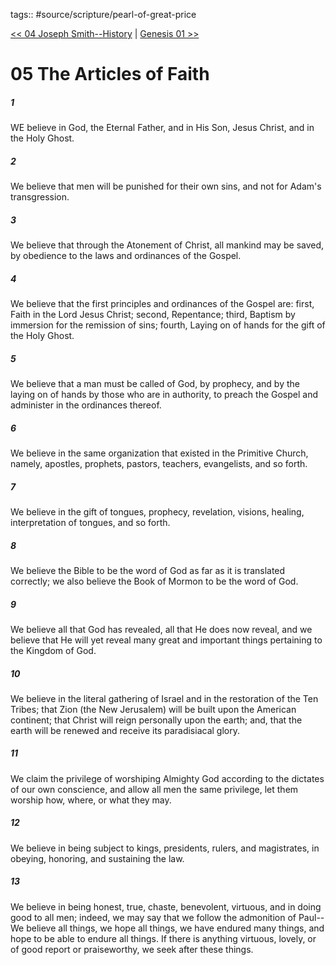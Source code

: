 tags:: #source/scripture/pearl-of-great-price

[<< 04 Joseph Smith--History](source/scripture/pearl-of-great-price/03_Joseph_Smith/04_Joseph_Smith--History.md) | [Genesis 01 >>](source/scripture/old-testament/01_Genesis/Genesis_01.md)

# 05 The Articles of Faith

##### 1

WE believe in God, the Eternal Father, and in His Son, Jesus Christ, and in the Holy Ghost.

##### 2

We believe that men will be punished for their own sins, and not for Adam's transgression.

##### 3

We believe that through the Atonement of Christ, all mankind may be saved, by obedience to the laws and ordinances of the Gospel.

##### 4

We believe that the first principles and ordinances of the Gospel are: first, Faith in the Lord Jesus Christ; second, Repentance; third, Baptism by immersion for the remission of sins; fourth, Laying on of hands for the gift of the Holy Ghost.

##### 5

We believe that a man must be called of God, by prophecy, and by the laying on of hands by those who are in authority, to preach the Gospel and administer in the ordinances thereof.

##### 6

We believe in the same organization that existed in the Primitive Church, namely, apostles, prophets, pastors, teachers, evangelists, and so forth.

##### 7

We believe in the gift of tongues, prophecy, revelation, visions, healing, interpretation of tongues, and so forth.

##### 8

We believe the Bible to be the word of God as far as it is translated correctly; we also believe the Book of Mormon to be the word of God.

##### 9

We believe all that God has revealed, all that He does now reveal, and we believe that He will yet reveal many great and important things pertaining to the Kingdom of God.

##### 10

We believe in the literal gathering of Israel and in the restoration of the Ten Tribes; that Zion (the New Jerusalem) will be built upon the American continent; that Christ will reign personally upon the earth; and, that the earth will be renewed and receive its paradisiacal glory.

##### 11

We claim the privilege of worshiping Almighty God according to the dictates of our own conscience, and allow all men the same privilege, let them worship how, where, or what they may.

##### 12

We believe in being subject to kings, presidents, rulers, and magistrates, in obeying, honoring, and sustaining the law.

##### 13

We believe in being honest, true, chaste, benevolent, virtuous, and in doing good to all men; indeed, we may say that we follow the admonition of Paul--We believe all things, we hope all things, we have endured many things, and hope to be able to endure all things. If there is anything virtuous, lovely, or of good report or praiseworthy, we seek after these things.
